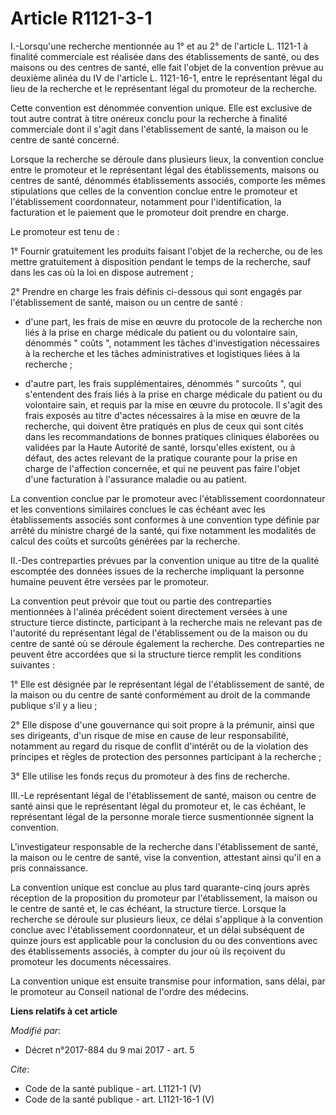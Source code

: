 # Article R1121-3-1

I.-Lorsqu'une recherche mentionnée au 1° et au 2° de l'article L. 1121-1 à finalité commerciale est réalisée dans des
établissements de santé, ou des maisons ou des centres de santé, elle fait l'objet de la convention prévue au deuxième alinéa
du IV de l'article L. 1121-16-1, entre le représentant légal du lieu de la recherche et le représentant légal du promoteur de
la recherche.

Cette convention est dénommée convention unique. Elle est exclusive de tout autre contrat à titre onéreux conclu pour la
recherche à finalité commerciale dont il s'agit dans l'établissement de santé, la maison ou le centre de santé concerné.

Lorsque la recherche se déroule dans plusieurs lieux, la convention conclue entre le promoteur et le représentant légal des
établissements, maisons ou centres de santé, dénommés établissements associés, comporte les mêmes stipulations que celles de
la convention conclue entre le promoteur et l'établissement coordonnateur, notamment pour l'identification, la facturation et
le paiement que le promoteur doit prendre en charge.

Le promoteur est tenu de :

1° Fournir gratuitement les produits faisant l'objet de la recherche, ou de les mettre gratuitement à disposition pendant le
temps de la recherche, sauf dans les cas où la loi en dispose autrement ;

2° Prendre en charge les frais définis ci-dessous qui sont engagés par l'établissement de santé, maison ou un centre de
santé :

- d'une part, les frais de mise en œuvre du protocole de la recherche non liés à la prise en charge médicale du patient ou du
volontaire sain, dénommés " coûts ", notamment les tâches d'investigation nécessaires à la recherche et les tâches
administratives et logistiques liées à la recherche ;

- d'autre part, les frais supplémentaires, dénommés " surcoûts ", qui s'entendent des frais liés à la prise en charge
médicale du patient ou du volontaire sain, et requis par la mise en œuvre du protocole. Il s'agit des frais exposés au titre
d'actes nécessaires à la mise en œuvre de la recherche, qui doivent être pratiqués en plus de ceux qui sont cités dans les
recommandations de bonnes pratiques cliniques élaborées ou validées par la Haute Autorité de santé, lorsqu'elles existent, ou
à défaut, des actes relevant de la pratique courante pour la prise en charge de l'affection concernée, et qui ne peuvent pas
faire l'objet d'une facturation à l'assurance maladie ou au patient.

La convention conclue par le promoteur avec l'établissement coordonnateur et les conventions similaires conclues le cas
échéant avec les établissements associés sont conformes à une convention type définie par arrêté du ministre chargé de la
santé, qui fixe notamment les modalités de calcul des coûts et surcoûts générées par la recherche.

II.-Des contreparties prévues par la convention unique au titre de la qualité escomptée des données issues de la recherche
impliquant la personne humaine peuvent être versées par le promoteur.

La convention peut prévoir que tout ou partie des contreparties mentionnées à l'alinéa précédent soient directement versées à
une structure tierce distincte, participant à la recherche mais ne relevant pas de l'autorité du représentant légal de
l'établissement ou de la maison ou du centre de santé où se déroule également la recherche. Des contreparties ne peuvent être
accordées que si la structure tierce remplit les conditions suivantes :

1° Elle est désignée par le représentant légal de l'établissement de santé, de la maison ou du centre de santé conformément
au droit de la commande publique s'il y a lieu ;

2° Elle dispose d'une gouvernance qui soit propre à la prémunir, ainsi que ses dirigeants, d'un risque de mise en cause de
leur responsabilité, notamment au regard du risque de conflit d'intérêt ou de la violation des principes et règles de
protection des personnes participant à la recherche ;

3° Elle utilise les fonds reçus du promoteur à des fins de recherche.

III.-Le représentant légal de l'établissement de santé, maison ou centre de santé ainsi que le représentant légal du
promoteur et, le cas échéant, le représentant légal de la personne morale tierce susmentionnée signent la convention.

L'investigateur responsable de la recherche dans l'établissement de santé, la maison ou le centre de santé, vise la
convention, attestant ainsi qu'il en a pris connaissance.

La convention unique est conclue au plus tard quarante-cinq jours après réception de la proposition du promoteur par
l'établissement, la maison ou le centre de santé et, le cas échéant, la structure tierce. Lorsque la recherche se déroule sur
plusieurs lieux, ce délai s'applique à la convention conclue avec l'établissement coordonnateur, et un délai subséquent de
quinze jours est applicable pour la conclusion du ou des conventions avec des établissements associés, à compter du jour où
ils reçoivent du promoteur les documents nécessaires.

La convention unique est ensuite transmise pour information, sans délai, par le promoteur au Conseil national de l'ordre des
médecins.

**Liens relatifs à cet article**

_Modifié par_:

  - Décret n°2017-884 du 9 mai 2017 - art. 5

_Cite_:

  - Code de la santé publique - art. L1121-1 (V)
  - Code de la santé publique - art. L1121-16-1 (V)
